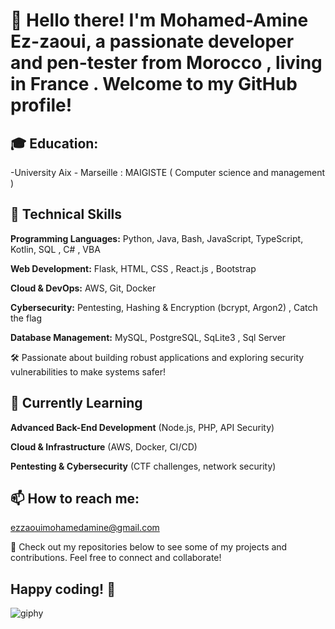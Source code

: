 # 👋 Hello there! I'm Mohamed-Amine Ez-zaoui, a passionate developer and pen-tester from Morocco , living in France . Welcome to my GitHub profile!

## 🎓 Education:

-University Aix - Marseille : MAIGISTE ( Computer science and management )

## 🚀 Technical Skills

**Programming Languages:** Python, Java, Bash, JavaScript, TypeScript, Kotlin, SQL , C# , VBA 

**Web Development:** Flask, HTML, CSS , React.js , Bootstrap

**Cloud & DevOps:** AWS, Git, Docker

**Cybersecurity:** Pentesting, Hashing & Encryption (bcrypt, Argon2) , Catch the flag 

**Database Management:** MySQL, PostgreSQL, SqLite3 , Sql Server 

🛠️ Passionate about building robust applications and exploring security vulnerabilities to make systems safer!

## 🌱 Currently Learning

**Advanced Back-End Development** (Node.js, PHP, API Security)

**Cloud & Infrastructure** (AWS, Docker, CI/CD)

**Pentesting & Cybersecurity** (CTF challenges, network security)


## 📫 How to reach me:
ezzaouimohamedamine@gmail.com

👀 Check out my repositories below to see some of my projects and contributions. Feel free to connect and collaborate!

## Happy coding! 🚀

![giphy](https://github.com/n1motv/n1motv/assets/77668027/b62db6bd-12f0-4fbe-ab2c-2ab69fc4a8b0)

